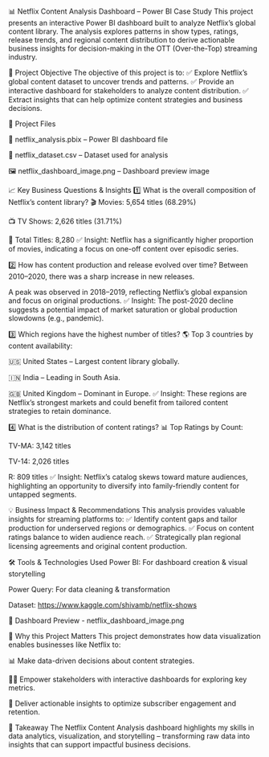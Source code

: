 📊 Netflix Content Analysis Dashboard – Power BI Case Study
This project presents an interactive Power BI dashboard built to analyze Netflix’s global content library. The analysis explores patterns in show types, ratings, release trends, and regional content distribution to derive actionable business insights for decision-making in the OTT (Over-the-Top) streaming industry.

🎯 Project Objective
The objective of this project is to:
✅ Explore Netflix’s global content dataset to uncover trends and patterns.
✅ Provide an interactive dashboard for stakeholders to analyze content distribution.
✅ Extract insights that can help optimize content strategies and business decisions.

📂 Project Files

📁 netflix_analysis.pbix – Power BI dashboard file

📁 netflix_dataset.csv – Dataset used for analysis

🖼️ netflix_dashboard_image.png – Dashboard preview image


📈 Key Business Questions & Insights
1️⃣ What is the overall composition of Netflix’s content library?
🎬 Movies: 5,654 titles (68.29%)

📺 TV Shows: 2,626 titles (31.71%)

📌 Total Titles: 8,280
✅ Insight: Netflix has a significantly higher proportion of movies, indicating a focus on one-off content over episodic series.

2️⃣ How has content production and release evolved over time?
Between 2010–2020, there was a sharp increase in new releases.

A peak was observed in 2018–2019, reflecting Netflix’s global expansion and focus on original productions.
✅ Insight: The post-2020 decline suggests a potential impact of market saturation or global production slowdowns (e.g., pandemic).

3️⃣ Which regions have the highest number of titles?
🌎 Top 3 countries by content availability:

🇺🇸 United States – Largest content library globally.

🇮🇳 India – Leading in South Asia.

🇬🇧 United Kingdom – Dominant in Europe.
✅ Insight: These regions are Netflix’s strongest markets and could benefit from tailored content strategies to retain dominance.

4️⃣ What is the distribution of content ratings?
📊 Top Ratings by Count:

TV-MA: 3,142 titles

TV-14: 2,026 titles

R: 809 titles
✅ Insight: Netflix’s catalog skews toward mature audiences, highlighting an opportunity to diversify into family-friendly content for untapped segments.

💡 Business Impact & Recommendations
This analysis provides valuable insights for streaming platforms to:
✅ Identify content gaps and tailor production for underserved regions or demographics.
✅ Focus on content ratings balance to widen audience reach.
✅ Strategically plan regional licensing agreements and original content production.

🛠 Tools & Technologies Used
Power BI: For dashboard creation & visual storytelling

Power Query: For data cleaning & transformation

Dataset: https://www.kaggle.com/shivamb/netflix-shows

📸 Dashboard Preview - netflix_dashboard_image.png

🚀 Why this Project Matters
This project demonstrates how data visualization enables businesses like Netflix to:

📊 Make data-driven decisions about content strategies.

🧑‍💻 Empower stakeholders with interactive dashboards for exploring key metrics.

🎯 Deliver actionable insights to optimize subscriber engagement and retention.

📌 Takeaway
The Netflix Content Analysis dashboard highlights my skills in data analytics, visualization, and storytelling – transforming raw data into insights that can support impactful business decisions.

